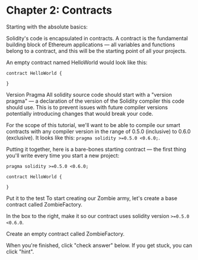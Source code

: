# Chapter 2: Contracts

Starting with the absolute basics:

Solidity's code is encapsulated in contracts. A contract is the fundamental building block of Ethereum applications — all variables and functions belong to a contract, and this will be the starting point of all your projects.

An empty contract named HelloWorld would look like this:

```solidity
contract HelloWorld {

}
```
Version Pragma
All solidity source code should start with a "version pragma" — a declaration of the version of the Solidity compiler this code should use. This is to prevent issues with future compiler versions potentially introducing changes that would break your code.

For the scope of this tutorial, we'll want to be able to compile our smart contracts with any compiler version in the range of 0.5.0 (inclusive) to 0.6.0 (exclusive). It looks like this: `pragma solidity >=0.5.0 <0.6.0;`.

Putting it together, here is a bare-bones starting contract — the first thing you'll write every time you start a new project:

```
pragma solidity >=0.5.0 <0.6.0;

contract HelloWorld {

}
```
Put it to the test
To start creating our Zombie army, let's create a base contract called ZombieFactory.

In the box to the right, make it so our contract uses solidity version ```>=0.5.0 <0.6.0```.

Create an empty contract called ZombieFactory.

When you're finished, click "check answer" below. If you get stuck, you can click "hint".
